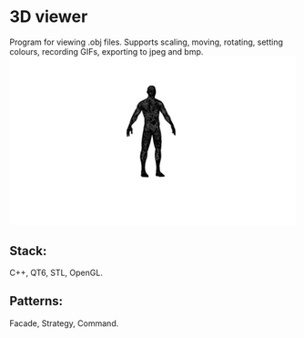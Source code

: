 # 3D viewer
Program for viewing .obj files. Supports scaling, moving, rotating, setting colours, recording GIFs, exporting to jpeg and bmp.
![human](./human.gif)
## Stack:
C++, QT6, STL, OpenGL.
## Patterns:
Facade, Strategy, Command.
